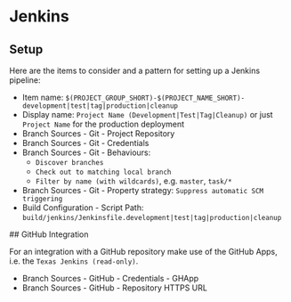 # Jenkins

## Setup

Here are the items to consider and a pattern for setting up a Jenkins pipeline:

- Item name: `$(PROJECT_GROUP_SHORT)-$(PROJECT_NAME_SHORT)-development|test|tag|production|cleanup`
- Display name: `Project Name (Development|Test|Tag|Cleanup)` or just `Project Name` for the production deployment
- Branch Sources - Git - Project Repository
- Branch Sources - Git - Credentials
- Branch Sources - Git - Behaviours:
  - `Discover branches`
  - `Check out to matching local branch`
  - `Filter by name (with wildcards)`, e.g. `master`, `task/*`
- Branch Sources - Git - Property strategy: `Suppress automatic SCM triggering`
- Build Configuration - Script Path: `build/jenkins/Jenkinsfile.development|test|tag|production|cleanup`

## GitHub Integration

For an integration with a GitHub repository make use of the GitHub Apps, i.e. the `Texas Jenkins (read-only)`.

- Branch Sources - GitHub - Credentials - GHApp
- Branch Sources - GitHub - Repository HTTPS URL
